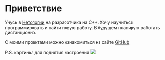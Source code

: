 # Приветствие


Учусь в [Нетологии](https://netology.ru/) на разработчика на C++. Хочу научиться программировать и найти новую работу. В будущем планирую работать дистанционно.

С моими проектами можно ознакомиться на сайте [GitHub](https://github.com/Nikita-Sokolov-cpp14)

P.S. картинка для поднятия настроения
![](https://almode.ru/uploads/posts/2023-07/1688311716_almode-ru-p-samie-krasivie-mesta-altaya-54.jpg)